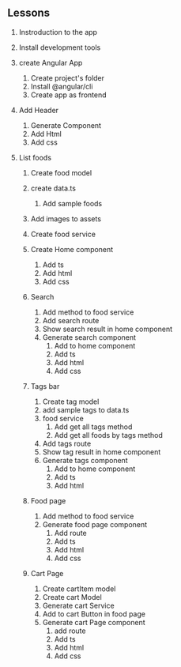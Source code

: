 ## Lessons

1. Instroduction to the app
2. Install development tools
3. create Angular App
   1. Create project's folder
   2. Install @angular/cli
   3. Create app as frontend
4. Add Header
   1. Generate Component
   2. Add Html
   3. Add css
5. List foods

   1. Create food model
   2. create data.ts
      1. Add sample foods
   3. Add images to assets
   4. Create food service
   5. Create Home component
      1. Add ts
      2. Add html
      3. Add css
   6. Search
      1. Add method to food service
      2. Add search route
      3. Show search result in home component
      4. Generate search component
         1. Add to home component
         2. Add ts
         3. Add html
         4. Add css
   7. Tags bar
      1. Create tag model
      2. add sample tags to data.ts
      3. food service
         1. Add get all tags method
         2. Add get all foods by tags method
      4. Add tags route
      5. Show tag result in home component
      6. Generate tags component
         1. Add to home component
         2. Add ts
         3. Add html
   8. Food page

      1. Add method to food service
      2. Generate food page component
         1. Add route
         2. Add ts
         3. Add html
         4. Add css

   9. Cart Page
      1. Create cartItem model
      2. Create cart Model
      3. Generate cart Service
      4. Add to cart Button in food page
      5. Generate cart Page component
         1. add route
         2. Add ts
         3. Add html
         4. Add css
